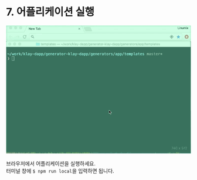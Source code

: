 # 7. 어플리케이션 실행

![실행](images/tutorial-4run-app.gif)

브라우저에서 어플리케이션을 실행하세요.  
터미널 창에 `$ npm run local`을 입력하면 됩니다.